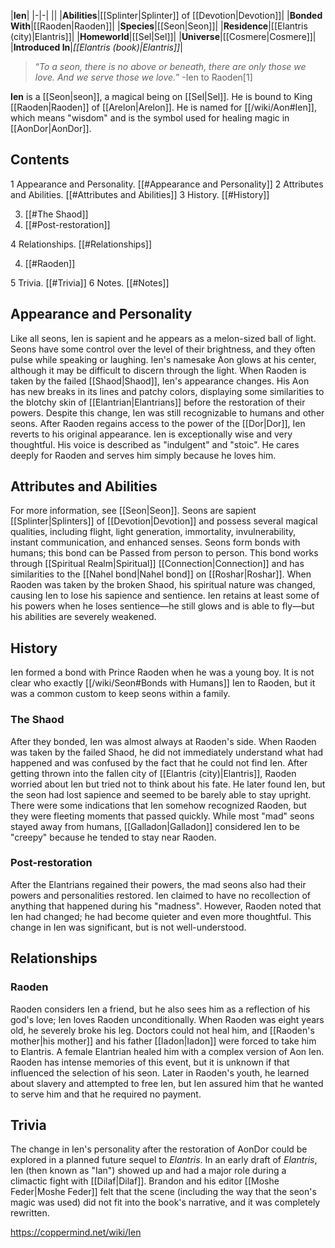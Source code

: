 |**Ien**|
|-|-|
||
|**Abilities**|[[Splinter\|Splinter]] of [[Devotion\|Devotion]]|
|**Bonded With**|[[Raoden\|Raoden]]|
|**Species**|[[Seon\|Seon]]|
|**Residence**|[[Elantris (city)\|Elantris]]|
|**Homeworld**|[[Sel\|Sel]]|
|**Universe**|[[Cosmere\|Cosmere]]|
|**Introduced In**|*[[Elantris (book)\|Elantris]]*|

>“*To a seon, there is no above or beneath, there are only those we love. And we serve those we love.*”
\-Ien to Raoden[1]


**Ien** is a [[Seon\|seon]], a magical being on [[Sel\|Sel]]. He is bound to King [[Raoden\|Raoden]] of [[Arelon\|Arelon]]. He is named for [[/wiki/Aon#Ien]], which means "wisdom" and is the symbol used for healing magic in [[AonDor\|AonDor]].

## Contents

1 Appearance and Personality. [[#Appearance and Personality]] 
2 Attributes and Abilities. [[#Attributes and Abilities]] 
3 History. [[#History]] 

3. [[#The Shaod]] 
3. [[#Post-restoration]] 


4 Relationships. [[#Relationships]] 

4. [[#Raoden]] 


5 Trivia. [[#Trivia]] 
6 Notes. [[#Notes]] 


## Appearance and Personality
Like all seons, Ien is sapient and he appears as a melon-sized ball of light. Seons have some control over the level of their brightness, and they often pulse while speaking or laughing. Ien's namesake Aon glows at his center, although it may be difficult to discern through the light.
When Raoden is taken by the failed [[Shaod\|Shaod]], Ien's appearance changes. His Aon has new breaks in its lines and patchy colors, displaying some similarities to the blotchy skin of [[Elantrian\|Elantrians]] before the restoration of their powers. Despite this change, Ien was still recognizable to humans and other seons. After Raoden regains access to the power of the [[Dor\|Dor]], Ien reverts to his original appearance.
Ien is exceptionally wise and very thoughtful. His voice is described as "indulgent" and "stoic". He cares deeply for Raoden and serves him simply because he loves him.

## Attributes and Abilities
For more information, see [[Seon\|Seon]].
Seons are sapient [[Splinter\|Splinters]] of [[Devotion\|Devotion]] and possess several magical qualities, including flight, light generation, immortality, invulnerability, instant communication, and enhanced senses. Seons form bonds with humans; this bond can be Passed from person to person. This bond works through [[Spiritual Realm\|Spiritual]] [[Connection\|Connection]] and has similarities to the [[Nahel bond\|Nahel bond]] on [[Roshar\|Roshar]].
When Raoden was taken by the broken Shaod, his spiritual nature was changed, causing Ien to lose his sapience and sentience. Ien retains at least some of his powers when he loses sentience—he still glows and is able to fly—but his abilities are severely weakened.

## History
Ien formed a bond with Prince Raoden when he was a young boy. It is not clear who exactly [[/wiki/Seon#Bonds with Humans]] Ien to Raoden, but it was a common custom to keep seons within a family.

### The Shaod
After they bonded, Ien was almost always at Raoden's side. When Raoden was taken by the failed Shaod, he did not immediately understand what had happened and was confused by the fact that he could not find Ien. After getting thrown into the fallen city of [[Elantris (city)\|Elantris]], Raoden worried about Ien but tried not to think about his fate. He later found Ien, but the seon had lost sapience and seemed to be barely able to stay upright. There were some indications that Ien somehow recognized Raoden, but they were fleeting moments that passed quickly. While most "mad" seons stayed away from humans, [[Galladon\|Galladon]] considered Ien to be "creepy" because he tended to stay near Raoden.

### Post-restoration
After the Elantrians regained their powers, the mad seons also had their powers and personalities restored. Ien claimed to have no recollection of anything that happened during his "madness". However, Raoden noted that Ien had changed; he had become quieter and even more thoughtful. This change in Ien was significant, but is not well-understood.

## Relationships
### Raoden
Raoden considers Ien a friend, but he also sees him as a reflection of his god's love; Ien loves Raoden unconditionally.
When Raoden was eight years old, he severely broke his leg. Doctors could not heal him, and [[Raoden's mother\|his mother]] and his father [[Iadon\|Iadon]] were forced to take him to Elantris. A female Elantrian healed him with a complex version of Aon Ien. Raoden has intense memories of this event, but it is unknown if that influenced the selection of his seon. Later in Raoden's youth, he learned about slavery and attempted to free Ien, but Ien assured him that he wanted to serve him and that he required no payment.

## Trivia
The change in Ien's personality after the restoration of AonDor could be explored in a planned future sequel to *Elantris*.
In an early draft of *Elantris*, Ien (then known as "Ian") showed up and had a major role during a climactic fight with [[Dilaf\|Dilaf]]. Brandon and his editor [[Moshe Feder\|Moshe Feder]] felt that the scene (including the way that the seon's magic was used) did not fit into the book's narrative, and it was completely rewritten.


https://coppermind.net/wiki/Ien